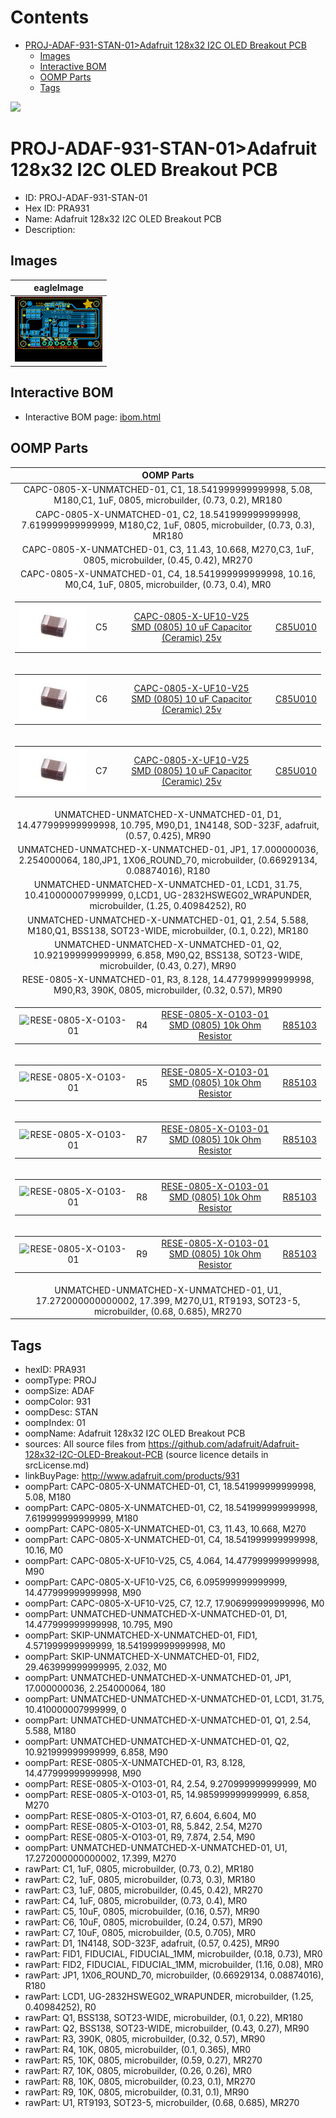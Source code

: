 



Contents
========

* [PROJ-ADAF-931-STAN-01>Adafruit 128x32 I2C OLED Breakout PCB](#proj-adaf-931-stan-01adafruit-128x32-i2c-oled-breakout-pcb)
	* [Images](#images)
	* [Interactive BOM](#interactive-bom)
	* [OOMP Parts](#oomp-parts)
	* [Tags](#tags)
  
![][im]
# PROJ-ADAF-931-STAN-01>Adafruit 128x32 I2C OLED Breakout PCB

- ID: PROJ-ADAF-931-STAN-01
- Hex ID: PRA931
- Name: Adafruit 128x32 I2C OLED Breakout PCB
- Description: 

## Images
  
  

|eagleImage|
| :---: |
|[![eagleImage](eagleImage_140.png)](eagleImage_600.png)|

## Interactive BOM

- Interactive BOM page: [ibom.html](kicad/bom/ibom.html)

## OOMP Parts
  

|OOMP Parts|
| :---: |
|CAPC-0805-X-UNMATCHED-01, C1, 18.541999999999998, 5.08, M180,C1, 1uF, 0805, microbuilder, (0.73, 0.2), MR180|
|CAPC-0805-X-UNMATCHED-01, C2, 18.541999999999998, 7.619999999999999, M180,C2, 1uF, 0805, microbuilder, (0.73, 0.3), MR180|
|CAPC-0805-X-UNMATCHED-01, C3, 11.43, 10.668, M270,C3, 1uF, 0805, microbuilder, (0.45, 0.42), MR270|
|CAPC-0805-X-UNMATCHED-01, C4, 18.541999999999998, 10.16, M0,C4, 1uF, 0805, microbuilder, (0.73, 0.4), MR0|
|<table><tr><td>![CAPC-0805-X-UF10-V25](https://raw.githubusercontent.com/oomlout/oomlout_OOMP_parts/main/CAPC-0805-X-UF10-V25/image_140.jpg)</td><td> C5</td><td>[CAPC-0805-X-UF10-V25<br>SMD (0805) 10 uF Capacitor (Ceramic) 25v](https://github.com/oomlout/oomlout_OOMP_parts/tree/main/CAPC-0805-X-UF10-V25/)</td><td>[C85U010](https://github.com/oomlout/oomlout_OOMP_parts/tree/main/CAPC-0805-X-UF10-V25/)</td></tr></table>|
|<table><tr><td>![CAPC-0805-X-UF10-V25](https://raw.githubusercontent.com/oomlout/oomlout_OOMP_parts/main/CAPC-0805-X-UF10-V25/image_140.jpg)</td><td> C6</td><td>[CAPC-0805-X-UF10-V25<br>SMD (0805) 10 uF Capacitor (Ceramic) 25v](https://github.com/oomlout/oomlout_OOMP_parts/tree/main/CAPC-0805-X-UF10-V25/)</td><td>[C85U010](https://github.com/oomlout/oomlout_OOMP_parts/tree/main/CAPC-0805-X-UF10-V25/)</td></tr></table>|
|<table><tr><td>![CAPC-0805-X-UF10-V25](https://raw.githubusercontent.com/oomlout/oomlout_OOMP_parts/main/CAPC-0805-X-UF10-V25/image_140.jpg)</td><td> C7</td><td>[CAPC-0805-X-UF10-V25<br>SMD (0805) 10 uF Capacitor (Ceramic) 25v](https://github.com/oomlout/oomlout_OOMP_parts/tree/main/CAPC-0805-X-UF10-V25/)</td><td>[C85U010](https://github.com/oomlout/oomlout_OOMP_parts/tree/main/CAPC-0805-X-UF10-V25/)</td></tr></table>|
|UNMATCHED-UNMATCHED-X-UNMATCHED-01, D1, 14.477999999999998, 10.795, M90,D1, 1N4148, SOD-323F, adafruit, (0.57, 0.425), MR90|
|UNMATCHED-UNMATCHED-X-UNMATCHED-01, JP1, 17.000000036, 2.254000064, 180,JP1, 1X06_ROUND_70, microbuilder, (0.66929134, 0.08874016), R180|
|UNMATCHED-UNMATCHED-X-UNMATCHED-01, LCD1, 31.75, 10.410000007999999, 0,LCD1, UG-2832HSWEG02_WRAPUNDER, microbuilder, (1.25, 0.40984252), R0|
|UNMATCHED-UNMATCHED-X-UNMATCHED-01, Q1, 2.54, 5.588, M180,Q1, BSS138, SOT23-WIDE, microbuilder, (0.1, 0.22), MR180|
|UNMATCHED-UNMATCHED-X-UNMATCHED-01, Q2, 10.921999999999999, 6.858, M90,Q2, BSS138, SOT23-WIDE, microbuilder, (0.43, 0.27), MR90|
|RESE-0805-X-UNMATCHED-01, R3, 8.128, 14.477999999999998, M90,R3, 390K, 0805, microbuilder, (0.32, 0.57), MR90|
|<table><tr><td>![RESE-0805-X-O103-01](https://raw.githubusercontent.com/oomlout/oomlout_OOMP_parts/main/RESE-0805-X-O103-01/image_140.jpg)</td><td> R4</td><td>[RESE-0805-X-O103-01<br>SMD (0805) 10k Ohm Resistor](https://github.com/oomlout/oomlout_OOMP_parts/tree/main/RESE-0805-X-O103-01/)</td><td>[R85103](https://github.com/oomlout/oomlout_OOMP_parts/tree/main/RESE-0805-X-O103-01/)</td></tr></table>|
|<table><tr><td>![RESE-0805-X-O103-01](https://raw.githubusercontent.com/oomlout/oomlout_OOMP_parts/main/RESE-0805-X-O103-01/image_140.jpg)</td><td> R5</td><td>[RESE-0805-X-O103-01<br>SMD (0805) 10k Ohm Resistor](https://github.com/oomlout/oomlout_OOMP_parts/tree/main/RESE-0805-X-O103-01/)</td><td>[R85103](https://github.com/oomlout/oomlout_OOMP_parts/tree/main/RESE-0805-X-O103-01/)</td></tr></table>|
|<table><tr><td>![RESE-0805-X-O103-01](https://raw.githubusercontent.com/oomlout/oomlout_OOMP_parts/main/RESE-0805-X-O103-01/image_140.jpg)</td><td> R7</td><td>[RESE-0805-X-O103-01<br>SMD (0805) 10k Ohm Resistor](https://github.com/oomlout/oomlout_OOMP_parts/tree/main/RESE-0805-X-O103-01/)</td><td>[R85103](https://github.com/oomlout/oomlout_OOMP_parts/tree/main/RESE-0805-X-O103-01/)</td></tr></table>|
|<table><tr><td>![RESE-0805-X-O103-01](https://raw.githubusercontent.com/oomlout/oomlout_OOMP_parts/main/RESE-0805-X-O103-01/image_140.jpg)</td><td> R8</td><td>[RESE-0805-X-O103-01<br>SMD (0805) 10k Ohm Resistor](https://github.com/oomlout/oomlout_OOMP_parts/tree/main/RESE-0805-X-O103-01/)</td><td>[R85103](https://github.com/oomlout/oomlout_OOMP_parts/tree/main/RESE-0805-X-O103-01/)</td></tr></table>|
|<table><tr><td>![RESE-0805-X-O103-01](https://raw.githubusercontent.com/oomlout/oomlout_OOMP_parts/main/RESE-0805-X-O103-01/image_140.jpg)</td><td> R9</td><td>[RESE-0805-X-O103-01<br>SMD (0805) 10k Ohm Resistor](https://github.com/oomlout/oomlout_OOMP_parts/tree/main/RESE-0805-X-O103-01/)</td><td>[R85103](https://github.com/oomlout/oomlout_OOMP_parts/tree/main/RESE-0805-X-O103-01/)</td></tr></table>|
|UNMATCHED-UNMATCHED-X-UNMATCHED-01, U1, 17.272000000000002, 17.399, M270,U1, RT9193, SOT23-5, microbuilder, (0.68, 0.685), MR270|

## Tags

- hexID: PRA931
- oompType: PROJ
- oompSize: ADAF
- oompColor: 931
- oompDesc: STAN
- oompIndex: 01
- oompName: Adafruit 128x32 I2C OLED Breakout PCB
- sources: All source files from https://github.com/adafruit/Adafruit-128x32-I2C-OLED-Breakout-PCB (source licence details in srcLicense.md)
- linkBuyPage: http://www.adafruit.com/products/931
- oompPart: CAPC-0805-X-UNMATCHED-01, C1, 18.541999999999998, 5.08, M180
- oompPart: CAPC-0805-X-UNMATCHED-01, C2, 18.541999999999998, 7.619999999999999, M180
- oompPart: CAPC-0805-X-UNMATCHED-01, C3, 11.43, 10.668, M270
- oompPart: CAPC-0805-X-UNMATCHED-01, C4, 18.541999999999998, 10.16, M0
- oompPart: CAPC-0805-X-UF10-V25, C5, 4.064, 14.477999999999998, M90
- oompPart: CAPC-0805-X-UF10-V25, C6, 6.095999999999999, 14.477999999999998, M90
- oompPart: CAPC-0805-X-UF10-V25, C7, 12.7, 17.906999999999996, M0
- oompPart: UNMATCHED-UNMATCHED-X-UNMATCHED-01, D1, 14.477999999999998, 10.795, M90
- oompPart: SKIP-UNMATCHED-X-UNMATCHED-01, FID1, 4.571999999999999, 18.541999999999998, M0
- oompPart: SKIP-UNMATCHED-X-UNMATCHED-01, FID2, 29.463999999999995, 2.032, M0
- oompPart: UNMATCHED-UNMATCHED-X-UNMATCHED-01, JP1, 17.000000036, 2.254000064, 180
- oompPart: UNMATCHED-UNMATCHED-X-UNMATCHED-01, LCD1, 31.75, 10.410000007999999, 0
- oompPart: UNMATCHED-UNMATCHED-X-UNMATCHED-01, Q1, 2.54, 5.588, M180
- oompPart: UNMATCHED-UNMATCHED-X-UNMATCHED-01, Q2, 10.921999999999999, 6.858, M90
- oompPart: RESE-0805-X-UNMATCHED-01, R3, 8.128, 14.477999999999998, M90
- oompPart: RESE-0805-X-O103-01, R4, 2.54, 9.270999999999999, M0
- oompPart: RESE-0805-X-O103-01, R5, 14.985999999999999, 6.858, M270
- oompPart: RESE-0805-X-O103-01, R7, 6.604, 6.604, M0
- oompPart: RESE-0805-X-O103-01, R8, 5.842, 2.54, M270
- oompPart: RESE-0805-X-O103-01, R9, 7.874, 2.54, M90
- oompPart: UNMATCHED-UNMATCHED-X-UNMATCHED-01, U1, 17.272000000000002, 17.399, M270
- rawPart: C1, 1uF, 0805, microbuilder, (0.73, 0.2), MR180
- rawPart: C2, 1uF, 0805, microbuilder, (0.73, 0.3), MR180
- rawPart: C3, 1uF, 0805, microbuilder, (0.45, 0.42), MR270
- rawPart: C4, 1uF, 0805, microbuilder, (0.73, 0.4), MR0
- rawPart: C5, 10uF, 0805, microbuilder, (0.16, 0.57), MR90
- rawPart: C6, 10uF, 0805, microbuilder, (0.24, 0.57), MR90
- rawPart: C7, 10uF, 0805, microbuilder, (0.5, 0.705), MR0
- rawPart: D1, 1N4148, SOD-323F, adafruit, (0.57, 0.425), MR90
- rawPart: FID1, FIDUCIAL, FIDUCIAL_1MM, microbuilder, (0.18, 0.73), MR0
- rawPart: FID2, FIDUCIAL, FIDUCIAL_1MM, microbuilder, (1.16, 0.08), MR0
- rawPart: JP1, 1X06_ROUND_70, microbuilder, (0.66929134, 0.08874016), R180
- rawPart: LCD1, UG-2832HSWEG02_WRAPUNDER, microbuilder, (1.25, 0.40984252), R0
- rawPart: Q1, BSS138, SOT23-WIDE, microbuilder, (0.1, 0.22), MR180
- rawPart: Q2, BSS138, SOT23-WIDE, microbuilder, (0.43, 0.27), MR90
- rawPart: R3, 390K, 0805, microbuilder, (0.32, 0.57), MR90
- rawPart: R4, 10K, 0805, microbuilder, (0.1, 0.365), MR0
- rawPart: R5, 10K, 0805, microbuilder, (0.59, 0.27), MR270
- rawPart: R7, 10K, 0805, microbuilder, (0.26, 0.26), MR0
- rawPart: R8, 10K, 0805, microbuilder, (0.23, 0.1), MR270
- rawPart: R9, 10K, 0805, microbuilder, (0.31, 0.1), MR90
- rawPart: U1, RT9193, SOT23-5, microbuilder, (0.68, 0.685), MR270



[im]: eagleImage_450.png
